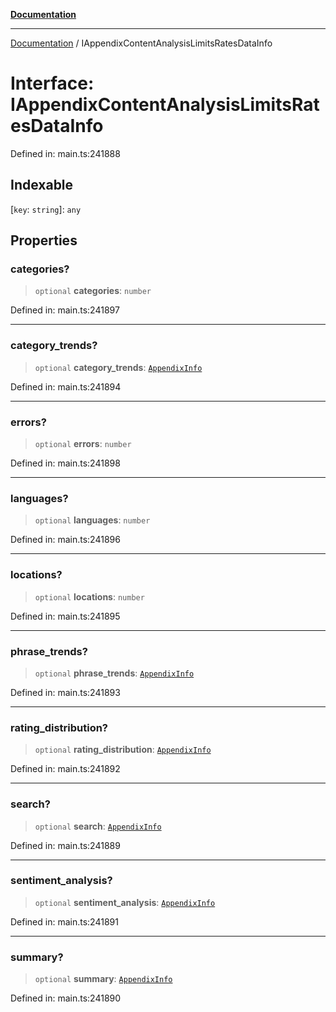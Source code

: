 [**Documentation**](../README.md)

***

[Documentation](../README.md) / IAppendixContentAnalysisLimitsRatesDataInfo

# Interface: IAppendixContentAnalysisLimitsRatesDataInfo

Defined in: main.ts:241888

## Indexable

\[`key`: `string`\]: `any`

## Properties

### categories?

> `optional` **categories**: `number`

Defined in: main.ts:241897

***

### category\_trends?

> `optional` **category\_trends**: [`AppendixInfo`](../classes/AppendixInfo.md)

Defined in: main.ts:241894

***

### errors?

> `optional` **errors**: `number`

Defined in: main.ts:241898

***

### languages?

> `optional` **languages**: `number`

Defined in: main.ts:241896

***

### locations?

> `optional` **locations**: `number`

Defined in: main.ts:241895

***

### phrase\_trends?

> `optional` **phrase\_trends**: [`AppendixInfo`](../classes/AppendixInfo.md)

Defined in: main.ts:241893

***

### rating\_distribution?

> `optional` **rating\_distribution**: [`AppendixInfo`](../classes/AppendixInfo.md)

Defined in: main.ts:241892

***

### search?

> `optional` **search**: [`AppendixInfo`](../classes/AppendixInfo.md)

Defined in: main.ts:241889

***

### sentiment\_analysis?

> `optional` **sentiment\_analysis**: [`AppendixInfo`](../classes/AppendixInfo.md)

Defined in: main.ts:241891

***

### summary?

> `optional` **summary**: [`AppendixInfo`](../classes/AppendixInfo.md)

Defined in: main.ts:241890
